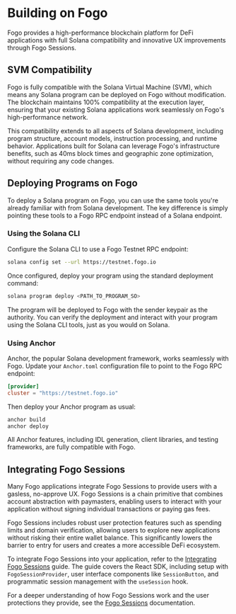 # Building on Fogo

Fogo provides a high-performance blockchain platform for DeFi applications with full Solana compatibility and innovative UX improvements through Fogo Sessions.

## SVM Compatibility

Fogo is fully compatible with the Solana Virtual Machine (SVM), which means any Solana program can be deployed on Fogo without modification. The blockchain maintains 100% compatibility at the execution layer, ensuring that your existing Solana applications work seamlessly on Fogo's high-performance network.

This compatibility extends to all aspects of Solana development, including program structure, account models, instruction processing, and runtime behavior. Applications built for Solana can leverage Fogo's infrastructure benefits, such as 40ms block times and geographic zone optimization, without requiring any code changes.

## Deploying Programs on Fogo

To deploy a Solana program on Fogo, you can use the same tools you're already familiar with from Solana development. The key difference is simply pointing these tools to a Fogo RPC endpoint instead of a Solana endpoint.

### Using the Solana CLI

Configure the Solana CLI to use a Fogo Testnet RPC endpoint:

```bash
solana config set --url https://testnet.fogo.io
```

Once configured, deploy your program using the standard deployment command:

```bash
solana program deploy <PATH_TO_PROGRAM_SO>
```

The program will be deployed to Fogo with the sender keypair as the authority. You can verify the deployment and interact with your program using the Solana CLI tools, just as you would on Solana.

### Using Anchor

Anchor, the popular Solana development framework, works seamlessly with Fogo. Update your `Anchor.toml` configuration file to point to the Fogo RPC endpoint:

```toml
[provider]
cluster = "https://testnet.fogo.io"
```

Then deploy your Anchor program as usual:

```bash
anchor build
anchor deploy
```

All Anchor features, including IDL generation, client libraries, and testing frameworks, are fully compatible with Fogo.

## Integrating Fogo Sessions

Many Fogo applications integrate Fogo Sessions to provide users with a gasless, no-approve UX. Fogo Sessions is a chain primitive that combines account abstraction with paymasters, enabling users to interact with your application without signing individual transactions or paying gas fees.

Fogo Sessions includes robust user protection features such as spending limits and domain verification, allowing users to explore new applications without risking their entire wallet balance. This significantly lowers the barrier to entry for users and creates a more accessible DeFi ecosystem.

To integrate Fogo Sessions into your application, refer to the [Integrating Fogo Sessions](/user-guides/integrating-fogo-sessions) guide. The guide covers the React SDK, including setup with `FogoSessionProvider`, user interface components like `SessionButton`, and programmatic session management with the `useSession` hook.

For a deeper understanding of how Fogo Sessions work and the user protections they provide, see the [Fogo Sessions](/fogo-sessions) documentation.
